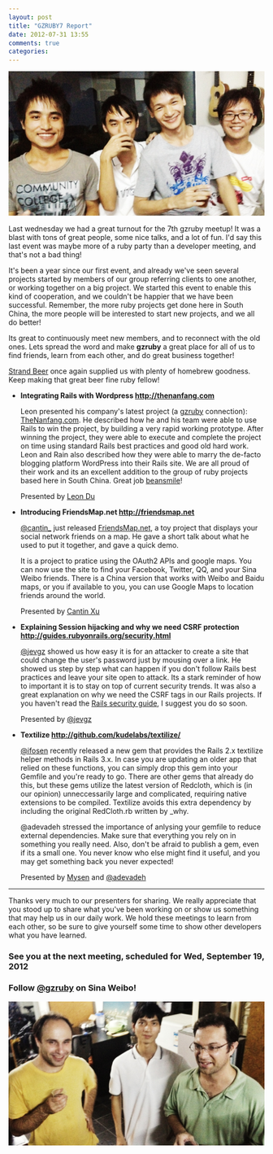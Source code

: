 ```yaml
---
layout: post
title: "GZRUBY7 Report"
date: 2012-07-31 13:55
comments: true
categories: 
---
```




<img src="/images/meetup7.jpg" style="width: 800px" alt="It really is a ruby party" title="Join us every other month!" />

Last wednesday we had a great turnout for the 7th gzruby meetup! It was a blast with tons of great people, some nice talks, and a lot of fun. I'd say this last event was maybe more of a ruby party than a developer meeting, and that's not a bad thing!

It's been a year since our first event, and already we've seen several projects started by members of our group referring clients to one another, or working together on a big project. We started this event to enable this kind of cooperation, and we couldn't be happier that we have been successful. Remember, the more ruby projects get done here in South China, the more people will be interested to start new projects, and we all do better!

Its great to continuously meet new members, and to reconnect with the old ones. Lets spread the word and make **gzruby** a great place for all of us to find friends, learn from each other, and do great business together!

[Strand Beer](http://weibo.com/strandbeer) once again supplied us with plenty of homebrew goodness. Keep making that great beer fine ruby fellow!

* **Integrating Rails with Wordpress <http://thenanfang.com>**
   
  Leon presented his company's latest project (a [gzruby](http://gzruby.com) connection): [TheNanfang.com](http://thenanfang.com). He described how he and his team were able to use Rails to win the project, by building a very rapid working prototype. After winning the project, they were able to execute and complete the project on time using standard Rails best practices and good old hard work. Leon and Rain also described how they were able to marry the de-facto blogging platform WordPress into their Rails site. We are all proud of their work and its an excellent addition to the group of ruby projects based here in South China. Great job [beansmile](http://beansmile.com)!
   
  Presented by [Leon Du](http://beansmile.com) 
  
* **Introducing FriendsMap.net <http://friendsmap.net>**
   
   [@cantin_](http://www.weibo.com/n/cantin_) just released [FriendsMap.net](http://friendsmap.net), a toy project that displays your social network friends on a map. He gave a short talk about what he used to put it together, and gave a quick demo. 
   
   It is a project to pratice using the OAuth2 APIs and google maps. You can now use the site to find your Facebook, Twitter, QQ, and your Sina Weibo friends. There is a China version that works with Weibo and Baidu maps, or you if available to you, you can use Google Maps to location friends around the world.
  
  Presented by [Cantin Xu](https://github.com/cantin) 
  

* **Explaining Session hijacking and why we need CSRF protection <http://guides.rubyonrails.org/security.html>**

  [@jevgz](https://github.com/jevgz) showed us how easy it is for an attacker to create a site that could change the user's password just by mousing over a link. He showed us step by step what can happen if you don't follow Rails best practices and leave your site open to attack. Its a stark reminder of how to important it is to stay on top of current security trends. It was also a great explanation on why we need the CSRF tags in our Rails projects. If you haven't read the [Rails security guide](http://guides.rubyonrails.org/security.html), I suggest you do so soon.
   
  Presented by [@jevgz](https://github.com/jevgz) 
  


* **Textilize <http://github.com/kudelabs/textilize/>**
 
  [@ifosen](http://www.weibo.com/ifosen) recently released a new gem that provides the Rails 2.x textilize helper methods in Rails 3.x. In case you are updating an older app that relied on these functions, you can simply drop this gem into your Gemfile and you're ready to go. There are other gems that already do this, but these gems utilize the latest version of Redcloth, which is (in our opinion) unneccessarily large and complicated, requiring native extensions to be compiled. Textilize avoids this extra dependency by including the original RedCloth.rb written by _why.
  
  @adevadeh stressed the importance of anlysing your gemfile to reduce external dependencies. Make sure that everything you rely on in something you really need. Also, don't be afraid to publish a gem, even if its a small one. You never know who else might find it useful, and you may get something back you never expected!
   
  Presented by [Mysen](https://github.com/mysen) and [@adevadeh](https://github.com/adevadeh) 

  
--- 


Thanks very much to our presenters for sharing. We really appreciate that you stood up to share what you've been working on or show us something that may help us in our daily work. We hold these meetings to learn from each other, so be sure to give yourself some time to show other developers what you have learned.

### See you at the next meeting, scheduled for **Wed,  September 19, 2012**

### Follow [@gzruby](http://www.weibo.com/gzruby) on Sina Weibo! 


<img src="/images/meetup7-2.jpg" style="width: 800px" alt="It really is a ruby party" title="Join us every other month!" />

